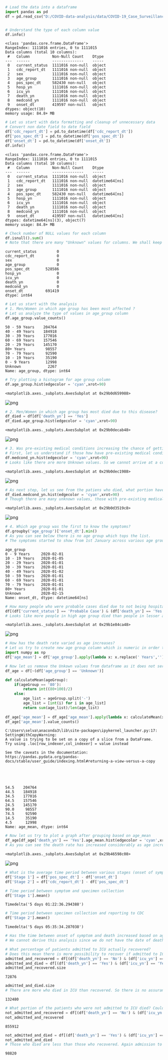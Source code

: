 ```python
# Load the data into a dataframe
import pandas as pd
df = pd.read_csv("D:/COVID-data-analysis/data/COVID-19_Case_Surveillance_Public_Use_Data.csv")


# Understand the type of each column value
df.info()
```

    <class 'pandas.core.frame.DataFrame'>
    RangeIndex: 1111016 entries, 0 to 1111015
    Data columns (total 10 columns):
     #   Column          Non-Null Count    Dtype 
    ---  ------          --------------    ----- 
     0   current_status  1111016 non-null  object
     1   cdc_report_dt   1111016 non-null  object
     2   sex             1111016 non-null  object
     3   age_group       1111016 non-null  object
     4   pos_spec_dt     582430 non-null   object
     5   hosp_yn         1111016 non-null  object
     6   icu_yn          1111016 non-null  object
     7   death_yn        1111016 non-null  object
     8   medcond_yn      1111016 non-null  object
     9   onset_dt        419597 non-null   object
    dtypes: object(10)
    memory usage: 84.8+ MB
    


```python
# Let us start with data formatting and cleanup of unnecessary data
# Convert non date field to date field
df['cdc_report_dt'] = pd.to_datetime(df['cdc_report_dt'])
df['pos_spec_dt'] = pd.to_datetime(df['pos_spec_dt'])
df['onset_dt'] = pd.to_datetime(df['onset_dt'])
df.info()
```

    <class 'pandas.core.frame.DataFrame'>
    RangeIndex: 1111016 entries, 0 to 1111015
    Data columns (total 10 columns):
     #   Column          Non-Null Count    Dtype         
    ---  ------          --------------    -----         
     0   current_status  1111016 non-null  object        
     1   cdc_report_dt   1111016 non-null  datetime64[ns]
     2   sex             1111016 non-null  object        
     3   age_group       1111016 non-null  object        
     4   pos_spec_dt     582430 non-null   datetime64[ns]
     5   hosp_yn         1111016 non-null  object        
     6   icu_yn          1111016 non-null  object        
     7   death_yn        1111016 non-null  object        
     8   medcond_yn      1111016 non-null  object        
     9   onset_dt        419597 non-null   datetime64[ns]
    dtypes: datetime64[ns](3), object(7)
    memory usage: 84.8+ MB
    


```python
# Check number of NULL values for each column
df.isnull().sum()
# Note that there are many "Unknown" values for columns. We shall keep this for now and filter it later if needed
```




    current_status         0
    cdc_report_dt          0
    sex                    0
    age_group              0
    pos_spec_dt       528586
    hosp_yn                0
    icu_yn                 0
    death_yn               0
    medcond_yn             0
    onset_dt          691419
    dtype: int64




```python
# Let us start with the analysis
# 1. Men/Women in which age group has been most affected ?
# Let us analyze the type of values in age_group column
df.age_group.value_counts()
```




    50 - 59 Years    204764
    40 - 49 Years    184918
    30 - 39 Years    177016
    60 - 69 Years    157546
    20 - 29 Years    145170
    80+ Years         98557
    70 - 79 Years     92590
    10 - 19 Years     35190
    0 - 9 Years       12998
    Unknown            2267
    Name: age_group, dtype: int64




```python
# Try plotting a histogram for age group column
df.age_group.hist(edgecolor = 'cyan',xrot=90)
```




    <matplotlib.axes._subplots.AxesSubplot at 0x29b0d659988>




![png](output_5_1.png)



```python
# 2. Men/Women in which age group has most died due to this disease?
df_died = df[df['death_yn'] == 'Yes']
df_died.age_group.hist(edgecolor = 'cyan',xrot=90)
```




    <matplotlib.axes._subplots.AxesSubplot at 0x29b0decab48>




![png](output_6_1.png)



```python
# 3. Was pre-existing medical conditions increasing the chance of getting affected?
# First, let us understand if those how have pre-existing medical conditions are more
df.medcond_yn.hist(edgecolor = 'cyan',xrot=90)
# Looks like there are more Unknown values. So we cannot arrive at a conclusion at this point
```




    <matplotlib.axes._subplots.AxesSubplot at 0x29b0dec1988>




![png](output_7_1.png)



```python
# As next step, let us see from the patiens who died, what portion have pre-existing medical conditions
df_died.medcond_yn.hist(edgecolor = 'cyan',xrot=90)
# Though there are many unknown values, those with pre-existing medical conditions are more who died
```




    <matplotlib.axes._subplots.AxesSubplot at 0x29b0d3519c8>




![png](output_8_1.png)



```python
# 4. Which age group was the first to know the symptoms?
df.groupby('age_group')['onset_dt'].min()
# As you can see below there is no age group which tops the list. 
# The symptoms started to show from 1st January across various age group
```




    age_group
    0 - 9 Years     2020-02-01
    10 - 19 Years   2020-01-05
    20 - 29 Years   2020-01-01
    30 - 39 Years   2020-01-01
    40 - 49 Years   2020-01-02
    50 - 59 Years   2020-01-01
    60 - 69 Years   2020-01-01
    70 - 79 Years   2020-01-01
    80+ Years       2020-01-01
    Unknown         2020-02-15
    Name: onset_dt, dtype: datetime64[ns]




```python
# How many people who were probable cases died due to not being hospitalized?
df[(df['current_status'] == 'Probable Case') & (df['death_yn'] == 'Yes')].age_group.hist(edgecolor = 'cyan',xrot=90)
# Looks like more people in high age group died than people in lesser age groups
```




    <matplotlib.axes._subplots.AxesSubplot at 0x29b1e84ca48>




![png](output_10_1.png)



```python
# How has the death rate varied as age increases?
# Let us try to create new age group column which is numeric in order to plot this
import numpy as np
df['age_mean'] = df['age_group'].apply(lambda x: x.replace(' Years','').replace('+',''))

# Now let us remove the Unkown values from dataframe as it does not serve to answer our question here
df_age = df[~(df['age_group'] == 'Unknown')]

def calculateMean(ageGroup):
    if(ageGroup == '80'):
        return int((80+100)/2)
    else:
        age_list = ageGroup.split('-')
        age_list = [int(i) for i in age_list]
        return sum(age_list)/len(age_list)
    
df_age['age_mean'] = df_age['age_mean'].apply(lambda x: calculateMean(x))
df_age['age_mean'].value_counts()
```

    C:\Users\selva\anaconda3\lib\site-packages\ipykernel_launcher.py:17: SettingWithCopyWarning: 
    A value is trying to be set on a copy of a slice from a DataFrame.
    Try using .loc[row_indexer,col_indexer] = value instead
    
    See the caveats in the documentation: https://pandas.pydata.org/pandas-docs/stable/user_guide/indexing.html#returning-a-view-versus-a-copy
    




    54.5    204764
    44.5    184918
    34.5    177016
    64.5    157546
    24.5    145170
    90.0     98557
    74.5     92590
    14.5     35190
    4.5      12998
    Name: age_mean, dtype: int64




```python
# Now let us try to plot a graph after grouping based on age_mean
df_age[df_age['death_yn'] == 'Yes'].age_mean.hist(edgecolor = 'cyan',xrot=90)
# As you can see the death rate has increased considerably as age increases
```




    <matplotlib.axes._subplots.AxesSubplot at 0x29b46598c08>




![png](output_12_1.png)



```python
# What is the average time period between various stages (onset of symptom, specimen collection, reporting to CDC) of the disease?
df['Stage 1'] = df['pos_spec_dt'] - df['onset_dt']
df['Stage 2'] = df['cdc_report_dt'] - df['pos_spec_dt']

# Time period between symptom and specimen collection
df['Stage 1'].mean()
```




    Timedelta('5 days 01:22:36.294388')




```python
# Time period between specimen collection and reporting to CDC
df['Stage 2'].mean()
```




    Timedelta('5 days 05:35:34.287038')




```python
# Has the time between onset of symptom and death increased based on age? If so, which age group has the shortest time period to recover from onset of symptom?
# We cannot derive this analysis since we do not have the date of death for patients
```


```python
# What percentage of patients admitted to ICU actually recovered? 
# Does this mean there is more possibility to recover if admitted to ICU?
admitted_and_recovered = df[(df['death_yn'] == 'No') & (df['icu_yn'] == 'Yes')]
admitted_and_died = df[(df['death_yn'] == 'Yes') & (df['icu_yn'] == 'Yes')]
admitted_and_recovered.size
```




    72876




```python
admitted_and_died.size
# There are more who died in ICU than recovered. So there is no assurance that admission to ICU increases recovery rate
```




    132480




```python
# What portion of the patients who were not admitted to ICU died? Could the death rate be decreased if admitted to ICU?
not_admitted_and_recovered = df[(df['death_yn'] == 'No') & (df['icu_yn'] == 'No')].size
not_admitted_and_recovered
```




    855912




```python
not_admitted_and_died = df[(df['death_yn'] == 'Yes') & (df['icu_yn'] == 'No')].size
not_admitted_and_died
# Those who died are less than those who recovered. Again admission to ICU does not guarantee recovery
```




    98820




```python

```
